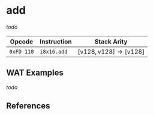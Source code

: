 
# add

_todo_



| Opcode     | Instruction       | Stack Arity |
|------------|-------------------|-------------|
| `0xFD 110` | `i8x16.add`       | $[ \mathsf{v128}, \mathsf{v128} ] \to [ \mathsf{v128} ]$ |


## WAT Examples

_todo_


## References

[^§2.4.1]: _WebAssembly Core Specification: Vector Instructions_ - <https://webassembly.github.io/spec/core/bikeshed/#vector-instructions%E2%91%A0>

